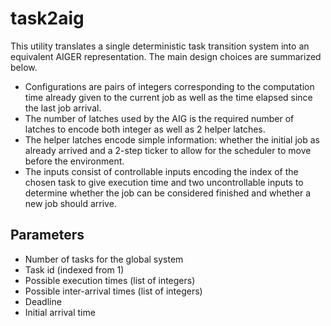 # task2aig
This utility translates a single deterministic task transition system into an
equivalent AIGER representation. The main design choices are summarized below.
* Configurations are pairs of integers corresponding to the computation time
  already given to the current job as well as the time elapsed since the last
  job arrival.
* The number of latches used by the AIG is the required number of latches to
  encode both integer as well as 2 helper latches.
* The helper latches encode simple information: whether the initial job as
  already arrived and a 2-step ticker to allow for the scheduler to move before
  the environment.
* The inputs consist of controllable inputs encoding the index of the chosen
  task to give execution time and two uncontrollable inputs to determine
  whether the job can be considered finished and whether a new job should
  arrive.

## Parameters
* Number of tasks for the global system
* Task id (indexed from 1)
* Possible execution times (list of integers)
* Possible inter-arrival times (list of integers)
* Deadline
* Initial arrival time
